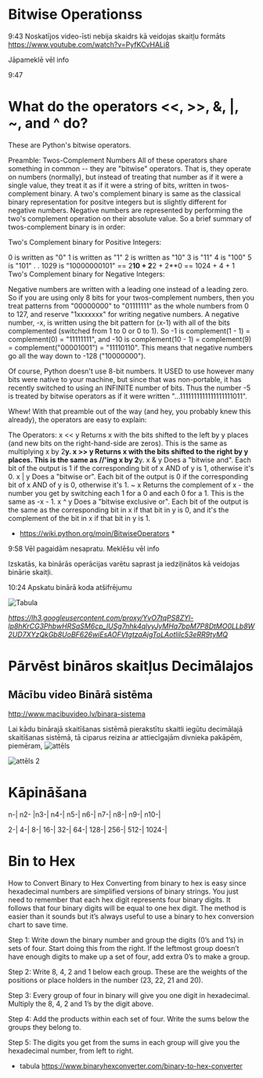 # Bitwise Operationss

9:43
Noskatījos video-īsti nebija skaidrs kā veidojas skaitļu formāts
https://www.youtube.com/watch?v=PyfKCvHALj8

Jāpameklē vēl info

9:47

# What do the operators <<, >>, &, |, ~, and ^ do?
These are Python's bitwise operators.

Preamble: Twos-Complement Numbers
All of these operators share something in common -- they are "bitwise" operators. That is, they operate on numbers (normally), but instead of treating that number as if it were a single value, they treat it as if it were a string of bits, written in twos-complement binary. A two's complement binary is same as the classical binary representation for positve integers but is slightly different for negative numbers. Negative numbers are represented by performing the two's complement operation on their absolute value. So a brief summary of twos-complement binary is in order:

Two's Complement binary for Positive Integers:

0 is written as "0"
1 is written as "1"
2 is written as "10"
3 is "11"
4 is "100"
5 is "101"
.
.
1029 is "10000000101" == 2**10 + 2**2 + 2**0 == 1024 + 4 + 1
Two's Complement binary for Negative Integers:

Negative numbers are written with a leading one instead of a leading zero. So if you are using only 8 bits for your twos-complement numbers, then you treat patterns from "00000000" to "01111111" as the whole numbers from 0 to 127, and reserve "1xxxxxxx" for writing negative numbers. A negative number, -x, is written using the bit pattern for (x-1) with all of the bits complemented (switched from 1 to 0 or 0 to 1). So -1 is complement(1 - 1) = complement(0) = "11111111", and -10 is complement(10 - 1) = complement(9) = complement("00001001") = "11110110". This means that negative numbers go all the way down to -128 ("10000000").

Of course, Python doesn't use 8-bit numbers. It USED to use however many bits were native to your machine, but since that was non-portable, it has recently switched to using an INFINITE number of bits. Thus the number -5 is treated by bitwise operators as if it were written "...1111111111111111111011".

Whew! With that preamble out of the way (and hey, you probably knew this already), the operators are easy to explain:

The Operators:
x << y
Returns x with the bits shifted to the left by y places (and new bits on the right-hand-side are zeros). This is the same as multiplying x by 2**y.
x >> y
Returns x with the bits shifted to the right by y places. This is the same as //'ing x by 2**y.
x & y
Does a "bitwise and". Each bit of the output is 1 if the corresponding bit of x AND of y is 1, otherwise it's 0.
x | y
Does a "bitwise or". Each bit of the output is 0 if the corresponding bit of x AND of y is 0, otherwise it's 1.
~ x
Returns the complement of x - the number you get by switching each 1 for a 0 and each 0 for a 1. This is the same as -x - 1.
x ^ y
Does a "bitwise exclusive or". Each bit of the output is the same as the corresponding bit in x if that bit in y is 0, and it's the complement of the bit in x if that bit in y is 1.

* https://wiki.python.org/moin/BitwiseOperators *

9:58 Vēl pagaidām nesapratu. Meklēšu vēl info

Izskatās, ka binārās operācijas varētu saprast ja iedziļinātos kā veidojas binārie skaitļi.

10:24 Apskatu binārā koda atšifrējumu

![Tabula](https://lh3.googleusercontent.com/proxy/YvO7tqPS8ZYl-lp8hKrCG3PhbwHRSaSM6cp_IUSg7nhk4qlvyJyMHa7bpM7P8DtMO0LLb8W2UD7XYzQkGb8UoBF626wiEsAOFVtgtzaAjgToLAotliIc53eRR9tyMQ)

*https://lh3.googleusercontent.com/proxy/YvO7tqPS8ZYl-lp8hKrCG3PhbwHRSaSM6cp_IUSg7nhk4qlvyJyMHa7bpM7P8DtMO0LLb8W2UD7XYzQkGb8UoBF626wiEsAOFVtgtzaAjgToLAotliIc53eRR9tyMQ*

# Pārvēst bināros skaitļus Decimālajos

## Mācību video Binārā sistēma
http://www.macibuvideo.lv/binara-sistema

Lai kādu binārajā skaitīšanas sistēmā pierakstītu skaitli iegūtu decimālajā skaitīšanas sistēmā, tā ciparus reizina ar attiecīgajām divnieka pakāpēm, piemēram, ![attēls](https://wikimedia.org/api/rest_v1/media/math/render/svg/804a89c3db66ba10d1478b483f814cfb5acd02aa)

![attēls 2](https://wikimedia.org/api/rest_v1/media/math/render/svg/f82c21eabedd91293e4e653f5c6a107e41fe7a30)

# Kāpināšana

n-|	n2-	|n3-|	n4-|	n5-|	n6-|	n7-|	n8-|	n9-|	n10-|


2-|	4-|	8-|	16-|	32-|	64-|	128-|	256-|	512-|	1024-|


# Bin to Hex

How to Convert Binary to Hex
Converting from binary to hex is easy since hexadecimal numbers are simplified versions of binary strings. You just need to remember that each hex digit represents four binary digits. It follows that four binary digits will be equal to one hex digit. The method is easier than it sounds but it’s always useful to use a binary to hex conversion chart to save time.

Step 1: Write down the binary number and group the digits (0’s and 1’s) in sets of four. Start doing this from the right. If the leftmost group doesn’t have enough digits to make up a set of four, add extra 0’s to make a group.

Step 2: Write 8, 4, 2 and 1 below each group. These are the weights of the positions or place holders in the number (23, 22, 21 and 20).

Step 3: Every group of four in binary will give you one digit in hexadecimal. Multiply the 8, 4, 2 and 1’s by the digit above. 

Step 4: Add the products within each set of four. Write the sums below the groups they belong to.

Step 5: The digits you get from the sums in each group will give you the hexadecimal number, from left to right.


* tabula https://www.binaryhexconverter.com/binary-to-hex-converter

